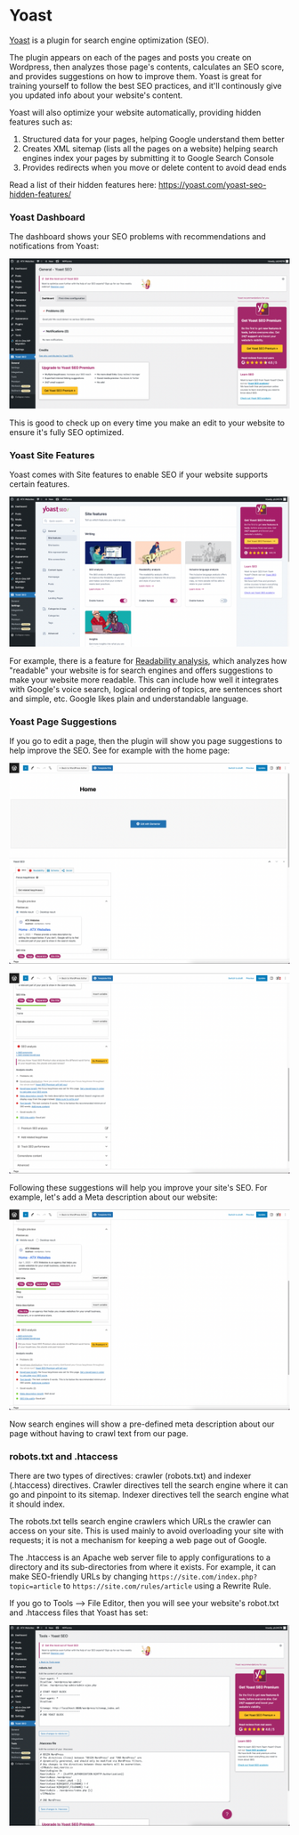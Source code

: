 # Yoast
[Yoast](https://yoast.com/) is a plugin for search engine optimization (SEO).

The plugin appears on each of the pages and posts you create on Wordpress, then analyzes those page's contents, calculates an SEO score, and provides suggestions on how to improve them. Yoast is great for training yourself to follow the best SEO practices, and it'll continously give you updated info about your website's content. 

Yoast will also optimize your website automatically, providing hidden features such as:
1. Structured data for your pages, helping Google understand them better
2. Creates XML sitemap (lists all the pages on a website) helping search engines index your pages by submitting it to Google Search Console
3. Provides redirects when you move or delete content to avoid dead ends

Read a list of their hidden features here: https://yoast.com/yoast-seo-hidden-features/

### Yoast Dashboard
The dashboard shows your SEO problems with recommendations and notifications from Yoast:

![dashboard](misc/yoast-general-dashboard.png)

This is good to check up on every time you make an edit to your website to ensure it's fully SEO optimized.

### Yoast Site Features
Yoast comes with Site features to enable SEO if your website supports certain features.

![site features](misc/yoast-site-features.png)

For example, there is a feature for [Readability analysis](https://yoast.com/does-readability-rank/), which analyzes how "readable" your website is for search engines and offers suggestions to make your website more readable. This can include how well it integrates with Google's voice search, logical ordering of topics, are sentences short and simple, etc. Google likes plain and understandable language.

### Yoast Page Suggestions
If you go to edit a page, then the plugin will show you page suggestions to help improve the SEO. See for example with the home page:

![suggestions 1](misc/yoast-home-suggestions-1.png)

![suggestions 2](misc/yoast-home-suggestions-2.png)

Following these suggestions will help you improve your site's SEO. For example, let's add a Meta description about our website:

![add meta description](misc/yoast-add-meta-description.png)

Now search engines will show a pre-defined meta description about our page without having to crawl text from our page.

### robots.txt and .htaccess
There are two types of directives: crawler (robots.txt) and indexer (.htaccess) directives. Crawler directives tell the search engine where it can go and pinpoint to its sitemap. Indexer directives tell the search engine what it should index.

The robots.txt tells search engine crawlers which URLs the crawler can access on your site. This is used mainly to avoid overloading your site with requests; it is not a mechanism for keeping a web page out of Google.

The .htaccess is an Apache web server file to apply configurations to a directory and its sub-directories from where it exists. For example, it can make SEO-friendly URLs by changing `https://site.com/index.php?topic=article` to `https://site.com/rules/article` using a Rewrite Rule.

If you go to Tools --> File Editor, then you will see your website's robot.txt and .htaccess files that Yoast has set:

![file editor](misc/yoast-file-editor.png)
